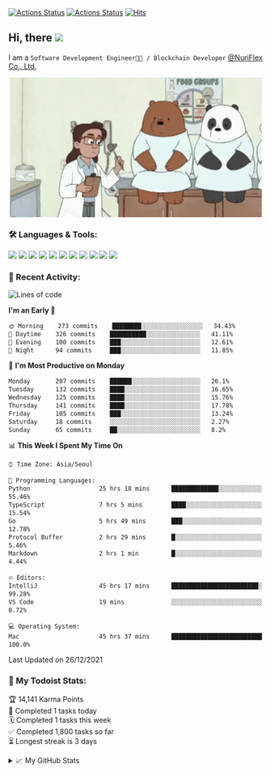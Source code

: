 
[![Actions Status](https://github.com/ddok2/ddok2/workflows/Todoist%20Readme/badge.svg)](https://github.com/ddok2/ddok2/actions)
[![Actions Status](https://github.com/ddok2/ddok2/workflows/wakatime-stats/badge.svg)](https://github.com/ddok2/ddok2/actions)
[![Hits](https://hits.seeyoufarm.com/api/count/incr/badge.svg?url=https%3A%2F%2Fgithub.com%2Fddok2&count_bg=%23FF9595&title_bg=%23555555&icon=github.svg&icon_color=%23FFFFFF&title=hits&edge_flat=false)](https://hits.seeyoufarm.com)

<!-- ![visitors](https://visitor-badge.laobi.icu/badge?page_id=ddok2.ddok2) -->
## Hi, there <img src="https://raw.githubusercontent.com/MartinHeinz/MartinHeinz/master/wave.gif" width="25px">

I am a `Software Development Engineer🧑‍💻 / Blockchain Developer` [@NuriFlex Co., Ltd.](https://nuriflex.com)


<p align="center">
<img align="center" alt="GIF" src="img/debugging.gif" />
</p>


### 🛠 Languages & Tools:
<p>
    <img src="https://img.shields.io/badge/go-%2300ADD8.svg?&style=for-the-badge&logo=go&logoColor=white"/>
    <img src="https://img.shields.io/badge/node.js%20-%2343853D.svg?&style=for-the-badge&logo=node.js&logoColor=white"/>
    <img src="https://img.shields.io/badge/javascript%20-%23323330.svg?&style=for-the-badge&logo=javascript&logoColor=%23F7DF1E"/>
    <img src="https://img.shields.io/badge/typescript%20-%23007ACC.svg?&style=for-the-badge&logo=typescript&logoColor=white"/>
    <img src="https://img.shields.io/badge/python%20-%2314354C.svg?&style=for-the-badge&logo=python&logoColor=white"/>
    <img src="https://img.shields.io/badge/react%20-%2320232a.svg?&style=for-the-badge&logo=react&logoColor=%2361DAFB"/>
    <img src="https://img.shields.io/badge/AWS%20-%23FF9900.svg?&style=for-the-badge&logo=amazon-aws&logoColor=white"/>
    <img src="https://img.shields.io/badge/Google%20Cloud%20-%234285F4.svg?&style=for-the-badge&logo=google-cloud&logoColor=white"/>
    <img src="https://img.shields.io/badge/docker%20-%230db7ed.svg?&style=for-the-badge&logo=docker&logoColor=white"/>
    <img src="https://img.shields.io/badge/kubernetes%20-%23326ce5.svg?&style=for-the-badge&logo=kubernetes&logoColor=white"/>
    <img src="https://img.shields.io/badge/ansible%20-%231A1918.svg?&style=for-the-badge&logo=ansible&logoColor=white"/>
</p>

### 🌈 Recent Activity:
<!--START_SECTION:waka-->
![Lines of code](https://img.shields.io/badge/From%20Hello%20World%20I%27ve%20Written-278%20Thousand%20lines%20of%20code-blue)

**I'm an Early 🐤** 

```text
🌞 Morning    273 commits    ████████░░░░░░░░░░░░░░░░░   34.43% 
🌆 Daytime    326 commits    ██████████░░░░░░░░░░░░░░░   41.11% 
🌃 Evening    100 commits    ███░░░░░░░░░░░░░░░░░░░░░░   12.61% 
🌙 Night      94 commits     ███░░░░░░░░░░░░░░░░░░░░░░   11.85%

```
📅 **I'm Most Productive on Monday** 

```text
Monday       207 commits    ██████░░░░░░░░░░░░░░░░░░░   26.1% 
Tuesday      132 commits    ████░░░░░░░░░░░░░░░░░░░░░   16.65% 
Wednesday    125 commits    ████░░░░░░░░░░░░░░░░░░░░░   15.76% 
Thursday     141 commits    ████░░░░░░░░░░░░░░░░░░░░░   17.78% 
Friday       105 commits    ███░░░░░░░░░░░░░░░░░░░░░░   13.24% 
Saturday     18 commits     ░░░░░░░░░░░░░░░░░░░░░░░░░   2.27% 
Sunday       65 commits     ██░░░░░░░░░░░░░░░░░░░░░░░   8.2%

```


📊 **This Week I Spent My Time On** 

```text
⌚︎ Time Zone: Asia/Seoul

💬 Programming Languages: 
Python                   25 hrs 18 mins      █████████████░░░░░░░░░░░░   55.46% 
TypeScript               7 hrs 5 mins        ████░░░░░░░░░░░░░░░░░░░░░   15.54% 
Go                       5 hrs 49 mins       ███░░░░░░░░░░░░░░░░░░░░░░   12.78% 
Protocol Buffer          2 hrs 29 mins       █░░░░░░░░░░░░░░░░░░░░░░░░   5.46% 
Markdown                 2 hrs 1 min         █░░░░░░░░░░░░░░░░░░░░░░░░   4.44%

🔥 Editors: 
IntelliJ                 45 hrs 17 mins      ████████████████████████░   99.28% 
VS Code                  19 mins             ░░░░░░░░░░░░░░░░░░░░░░░░░   0.72%

💻 Operating System: 
Mac                      45 hrs 37 mins      █████████████████████████   100.0%

```


 Last Updated on 26/12/2021
<!--END_SECTION:waka-->

### 🚧 My Todoist Stats:
<!-- TODO-IST:START -->
🏆  14,141 Karma Points           
🌸  Completed 1 tasks today           
🗓  Completed 1 tasks this week           
✅  Completed 1,800 tasks so far           
⏳  Longest streak is 3 days
<!-- TODO-IST:END -->

<details>
<summary>📈 My GitHub Stats</summary>
<p align="center"> <img src="https://github-readme-stats.vercel.app/api?username=ddok2&show_icons=true" alt="ddok2" />
</details>
